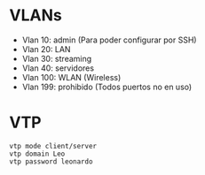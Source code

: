# VLANs
- Vlan 10: admin (Para poder configurar por SSH)
- Vlan 20: LAN
- Vlan 30: streaming
- Vlan 40: servidores
- Vlan 100: WLAN (Wireless)
- Vlan 199: prohibido (Todos puertos no en uso)

# VTP
```
vtp mode client/server 
vtp domain Leo
vtp password leonardo
```
